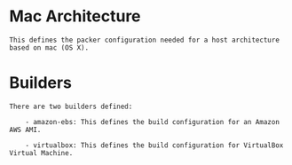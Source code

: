 Mac Architecture
================

    This defines the packer configuration needed for a host architecture based on mac (OS X). 


Builders
========

    There are two builders defined:
 
        - amazon-ebs: This defines the build configuration for an Amazon AWS AMI.

        - virtualbox: This defines the build configuration for VirtualBox Virtual Machine.
